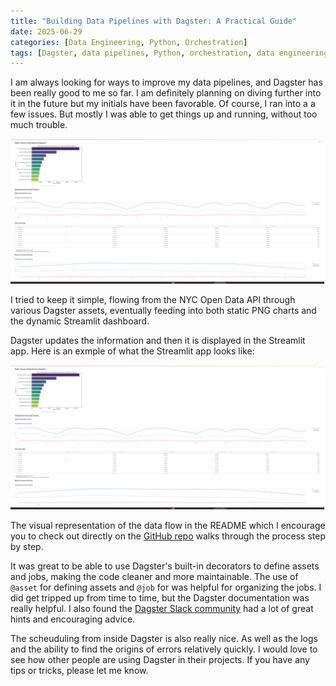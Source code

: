 ```yaml
---
title: "Building Data Pipelines with Dagster: A Practical Guide"
date: 2025-06-29
categories: [Data Engineering, Python, Orchestration]
tags: [Dagster, data pipelines, Python, orchestration, data engineering]
---
```


I am always looking for ways to improve my data pipelines, and Dagster has been really good to me so far.  I am definitely planning on diving further into it in the future but my initials have been favorable.  Of course, I ran into a a few issues.  But mostly I was able to get things up and running, without too much trouble.  


<img src="/assets/img/streamdagster.png" alt="Dagster streamlit image" width="600px">

I tried to keep it simple, flowing from the NYC Open Data API through various Dagster assets, eventually feeding into both static PNG charts and the dynamic Streamlit dashboard. 

Dagster updates the information and then it is displayed in the Streamlit app.  Here is an exmple of what the Streamlit app looks like:

<img src="/assets/img/streamdagster.png" alt="Dagster streamlit image" width="600px">

The visual representation of the data flow in the README which I encourage you to check out directly on the [GitHub repo](https://github.com/TJAdryan/dagster_starter) walks through the process step by step. 

It was great to be able to use Dagster's built-in decorators to define assets and jobs, making the code cleaner and more maintainable. The use of `@asset` for defining assets and `@job` for was helpful for organizing the jobs.  I did get tripped up from time to time, but the Dagster documentation was really helpful.  I also found the [Dagster Slack community](https://dagster.io/community) had a lot of great hints and encouraging advice.

The scheuduling from inside Dagster is also really nice.  As well as the logs and the ability to find the origins of errors relatively quickly.  I would love to see how other people are using Dagster in their projects.  If you have any tips or tricks, please let me know.  

